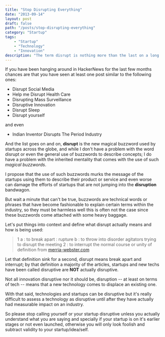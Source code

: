 ```yaml
---
title: "Stop Disrupting Everything"
date: "2013-09-14"
layout: post
draft: false
path: "/posts/stop-disrupting-everything"
category: "Startup"
tags:
    - "Startup"
    - "Technology"
    - "Innovation"
description: "The term disrupt is nothing more than the last on a long list of buzzwords that poison the start up scene."
---
```


If you have been hanging around in HackerNews for the last few months chances are that you have seen at least one post similar to the following ones:

- Disrupt Social Media
- Help me Disrupt Health Care
- Disrupting Mass Surveillance
- Disruptive Innovation
- Disrupt Sleep
- Disrupt yourself



and even
- Indian Inventor Disrupts The Period Industry

And the list goes on and on, **disrupt** is the new magical buzzword used by startups across the globe, and while I don't have a problem with the word disrupt or even the general use of buzzwords to describe concepts; I do have a problem with the inherited mentality that comes with the use of such _magical buzzwords_.

I propose that the use of such buzzwords murks the message of the startups using them to describe their product or service and even worse can damage the efforts of startups that are not jumping into the **disruption** bandwagon.

But wait a minute that can't be true, buzzwords are technical words or phrases that have become fashionable to explain certain terms within the industry, so they must be harmless well this is often not the case since these buzzwords come attached with some heavy baggage.

Let's put things into context and define what disrupt actually means and how is being used:

> 1
> 	a : to break apart : rupture
> 	b : to throw into disorder agitators trying to disrupt the meeting
> 2
>	: to interrupt the normal course or unity of
> definition from [merria-webster.com](http://www.merriam-webster.com/dictionary/disrupt)

Let that definition sink for a second, disrupt means break apart and interrupt; by that definition a majority of the articles, startups and new techs have been called disruptive are **NOT** actually disruptive.

Not all innovation disruptive nor it should be, disruption -- at least on terms of tech -- means that a new technology comes to displace an existing one.

With that said, technologies and startups can be disruptive but it's really difficult to assess a technology as disruptive until after they have actually had measurable impact on an industry.

So please stop calling yourself or your startup disruptive unless you actually understand what you are saying and specially if your startup is on it's earlier stages or not even launched, otherwise you will only look foolish and subtract validity to your startup/idea/self.
